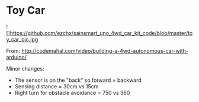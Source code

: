 # Toy Car

![]https://github.com/ezchx/sainsmart_uno_4wd_car_kit_code/blob/master/toy_car_pic.jpg


From:
http://codemahal.com/video/building-a-4wd-autonomous-car-with-arduino/




Minor changes:
- The sensor is on the "back" so forward = backward
- Sensing distance = 30cm vs 15cm
- Right turn for obstacle avoidance = 750 vs 360
